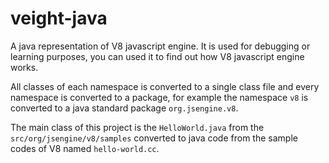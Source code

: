 # veight-java

A java representation of V8 javascript engine. It is used for debugging or learning purposes, you can used it to find out how V8 javascript engine works.

All classes of each namespace is converted to a single class file and every namespace is converted to a package, for example the namespace `v8` is converted to a java standard package `org.jsengine.v8`. 

The main class of this project is the `HelloWorld.java` from the `src/org/jsengine/v8/samples` converted to java code from the sample codes of V8 named `hello-world.cc`.

